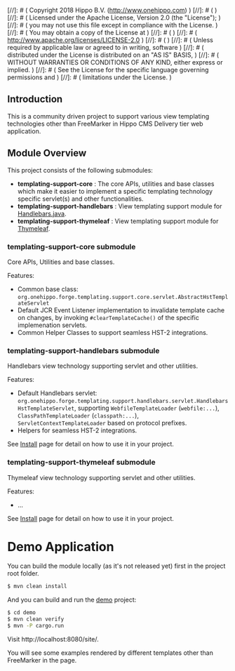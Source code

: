 
[//]: # (  Copyright 2018 Hippo B.V. (http://www.onehippo.com)  )
[//]: # (  )
[//]: # (  Licensed under the Apache License, Version 2.0 (the "License");  )
[//]: # (  you may not use this file except in compliance with the License.  )
[//]: # (  You may obtain a copy of the License at  )
[//]: # (  )
[//]: # (       http://www.apache.org/licenses/LICENSE-2.0  )
[//]: # (  )
[//]: # (  Unless required by applicable law or agreed to in writing, software  )
[//]: # (  distributed under the License is distributed on an "AS IS" BASIS,  )
[//]: # (  WITHOUT WARRANTIES OR CONDITIONS OF ANY KIND, either express or implied.  )
[//]: # (  See the License for the specific language governing permissions and  )
[//]: # (  limitations under the License.  )

## Introduction

This is a community driven project to support various view templating technologies other than FreeMarker in Hippo CMS Delivery tier web application.

## Module Overview

This project consists of the following submodules:

- **templating-support-core** : The core APIs, utilities and base classes which make it easier to implement a specific templating technology specific servlet(s) and other functionalities.
- **templating-support-handlebars** : View templating support module for [Handlebars.java](https://github.com/jknack/handlebars.java).
- **templating-support-thymeleaf** : View templating support module for [Thymeleaf](https://www.thymeleaf.org/).

### **templating-support-core** submodule

Core APIs, Utilities and base classes.

Features:

- Common base class: ```org.onehippo.forge.templating.support.core.servlet.AbstractHstTemplateServlet```
- Default JCR Event Listener implementation to invalidate template cache on changes, by invoking ```#clearTemplateCache()``` of the specific implemenation servlets.
- Common Helper Classes to support seamless HST-2 integrations.

### **templating-support-handlebars** submodule

Handlebars view technology supporting servlet and other utilities.

Features:

- Default Handlebars servlet: ```org.onehippo.forge.templating.support.handlebars.servlet.HandlebarsHstTemplateServlet```,
  supporting ```WebfileTemplateLoader``` (```webfile:...```),
  ```ClassPathTemplateLoader``` (```classpath:...```),
  ```ServletContextTemplateLoader```
  based on protocol prefixes.
- Helpers for seamless HST-2 integrations.

See [Install](handlebars-install.html) page for detail on how to use it in your project.

### **templating-support-thymeleaf** submodule

Thymeleaf view technology supporting servlet and other utilities.

Features:

- ...

See [Install](thymeleaf-install.html) page for detail on how to use it in your project.

# Demo Application

You can build the module locally (as it's not released yet) first in the project root folder.

```bash
$ mvn clean install
```

And you can build and run the [demo](demo) project:

```bash
$ cd demo
$ mvn clean verify
$ mvn -P cargo.run
```

Visit http://localhost:8080/site/.

You will see some examples rendered by different templates other than FreeMarker in the page.
